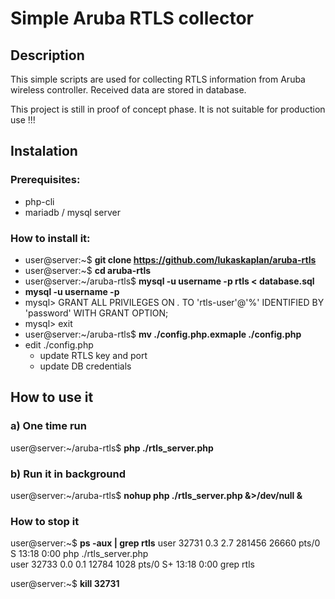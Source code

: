 # Simple Aruba RTLS collector
## Description
This simple scripts are used for collecting RTLS information from Aruba wireless controller. Received data are stored in database.

This project is still in proof of concept phase. It is not suitable for production use !!!

## Instalation

### Prerequisites:
 * php-cli
 * mariadb / mysql server

### How to install it:
 * user@server:~$ __git clone https://github.com/lukaskaplan/aruba-rtls__
 * user@server:~$ __cd aruba-rtls__
 * user@server:~/aruba-rtls$ __mysql -u username -p rtls < database.sql__
 * __mysql -u username -p__
 * mysql> GRANT ALL PRIVILEGES ON *.* TO 'rtls-user'@'%' IDENTIFIED BY 'password' WITH GRANT OPTION;
 * mysql> exit
 * user@server:~/aruba-rtls$ __mv ./config.php.exmaple ./config.php__
 * edit ./config.php
   * update RTLS key and port
   * update DB credentials

## How to use it
### a) One time run
user@server:~/aruba-rtls$ __php ./rtls_server.php__

### b) Run it in background
user@server:~/aruba-rtls$ __nohup php ./rtls_server.php &>/dev/null &__

### How to stop it
user@server:~$ __ps -aux | grep rtls__
user   32731  0.3  2.7 281456 26660 pts/0    S    13:18   0:00 php ./rtls_server.php      
user   32733  0.0  0.1  12784  1028 pts/0    S+   13:18   0:00 grep rtls      

user@server:~$ __kill 32731__

